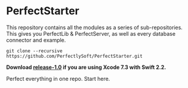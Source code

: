 # PerfectStarter

This repository contains all the modules as a series of sub-repositories. This gives you PerfectLib & PerfectServer, as well as every database connector and example.

```git clone --recursive https://github.com/PerfectlySoft/PerfectStarter.git```

**Download [release-1.0](https://github.com/PerfectlySoft/Perfect/releases/tag/v1.0.0) if you are using Xcode 7.3 with Swift 2.2.**

Perfect everything in one repo. Start here.
